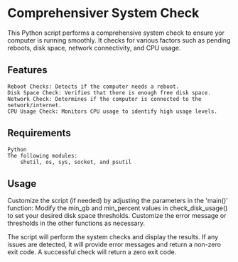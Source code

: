 # Comprehensiver System Check
This Python script performs a comprehensive system check to ensure yor computer is
running smoothly. It checks for various factors such as pending reboots, disk space,
network connectivity, and CPU usage.

## Features
    Reboot Checks: Detects if the computer needs a reboot.
    Disk Space Check: Verifies that there is enough free disk space.
    Network Check: Determines if the computer is connected to the network/internet.
    CPU Usage Check: Monitors CPU usage to identify high usage levels.

## Requirements
    Python
    The following modules:
        shutil, os, sys, socket, and psutil

## Usage
Customize the script (if needed) by adjusting the parameters in the 'main()' function:
    Modify the min_gb and min_percent values in check_disk_usage() to set your desired
        disk space thresholds.
    Customize the error message or thresholds in the other functions as necessary.

The script will perform the system checks and display the results. If any issues are detected, it will provide error messages and return a non-zero exit code. A successful check will return a zero exit code.